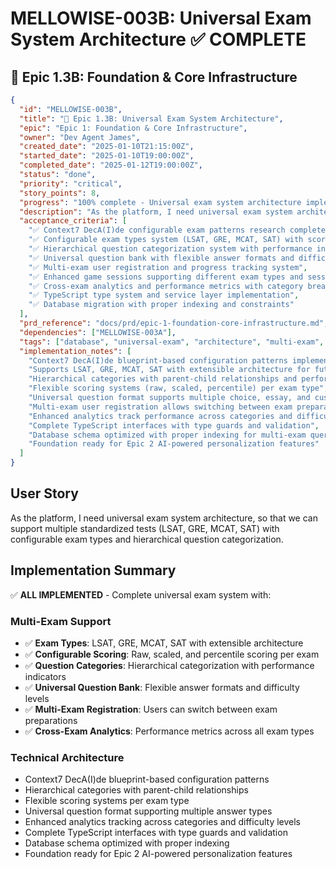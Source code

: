 # MELLOWISE-003B: Universal Exam System Architecture ✅ COMPLETE

## 🔵 Epic 1.3B: Foundation & Core Infrastructure

```json
{
  "id": "MELLOWISE-003B",
  "title": "🔵 Epic 1.3B: Universal Exam System Architecture",
  "epic": "Epic 1: Foundation & Core Infrastructure",
  "owner": "Dev Agent James",
  "created_date": "2025-01-10T21:15:00Z",
  "started_date": "2025-01-10T19:00:00Z",
  "completed_date": "2025-01-12T19:00:00Z",
  "status": "done",
  "priority": "critical",
  "story_points": 8,
  "progress": "100% complete - Universal exam system architecture implemented and validated",
  "description": "As the platform, I need universal exam system architecture, so that we can support multiple standardized tests (LSAT, GRE, MCAT, SAT) with configurable exam types and hierarchical question categorization.",
  "acceptance_criteria": [
    "✅ Context7 DecA(I)de configurable exam patterns research completed",
    "✅ Configurable exam types system (LSAT, GRE, MCAT, SAT) with scoring and timing configs",
    "✅ Hierarchical question categorization system with performance indicators",
    "✅ Universal question bank with flexible answer formats and difficulty levels",
    "✅ Multi-exam user registration and progress tracking system",
    "✅ Enhanced game sessions supporting different exam types and session configurations",
    "✅ Cross-exam analytics and performance metrics with category breakdown",
    "✅ TypeScript type system and service layer implementation",
    "✅ Database migration with proper indexing and constraints"
  ],
  "prd_reference": "docs/prd/epic-1-foundation-core-infrastructure.md",
  "dependencies": ["MELLOWISE-003A"],
  "tags": ["database", "universal-exam", "architecture", "multi-exam", "foundation"],
  "implementation_notes": [
    "Context7 DecA(I)de blueprint-based configuration patterns implemented",
    "Supports LSAT, GRE, MCAT, SAT with extensible architecture for future exams",
    "Hierarchical categories with parent-child relationships and performance indicators",
    "Flexible scoring systems (raw, scaled, percentile) per exam type",
    "Universal question format supports multiple choice, essay, and custom answer types",
    "Multi-exam user registration allows switching between exam preparations",
    "Enhanced analytics track performance across categories and difficulty levels",
    "Complete TypeScript interfaces with type guards and validation",
    "Database schema optimized with proper indexing for multi-exam queries",
    "Foundation ready for Epic 2 AI-powered personalization features"
  ]
}
```

## User Story
As the platform, I need universal exam system architecture, so that we can support multiple standardized tests (LSAT, GRE, MCAT, SAT) with configurable exam types and hierarchical question categorization.

## Implementation Summary
✅ **ALL IMPLEMENTED** - Complete universal exam system with:

### Multi-Exam Support
- ✅ **Exam Types**: LSAT, GRE, MCAT, SAT with extensible architecture
- ✅ **Configurable Scoring**: Raw, scaled, and percentile scoring per exam
- ✅ **Question Categories**: Hierarchical categorization with performance indicators
- ✅ **Universal Question Bank**: Flexible answer formats and difficulty levels
- ✅ **Multi-Exam Registration**: Users can switch between exam preparations
- ✅ **Cross-Exam Analytics**: Performance metrics across all exam types

### Technical Architecture
- Context7 DecA(I)de blueprint-based configuration patterns
- Hierarchical categories with parent-child relationships
- Flexible scoring systems per exam type
- Universal question format supporting multiple answer types
- Enhanced analytics tracking across categories and difficulty levels
- Complete TypeScript interfaces with type guards and validation
- Database schema optimized with proper indexing
- Foundation ready for Epic 2 AI-powered personalization features